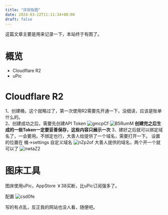 ```yaml
---
title: "庆祝有图"
date: 2024-03-22T11:11:34+08:00
draft: false
---
```


这篇文章主要是用来记录一下，本站终于有图了。
<!--more-->

# 概览
- Cloudflare R2
- uPic

# Cloudflare R2
1、创建桶，这个就略过了，第一次使用R2需要先开通一下，没细读，应该是账单什么的。  
2、创建成功之后，需要先创建API Token
![gmcpCf](https://cdn.dongpo.li/uPic/gmcpCf.png)
![B5RumM](https://cdn.dongpo.li/uPic/B5RumM.png)
**创建完之后生成的一些Token一定要妥善保存，这些内容只展示一次**
3、建好之后就可以绑定域名了，一会要用。不绑定也行，大善人给提供了一个域名，需要打开一下。
设置的位置在 桶->settings
自定义域名
![nZp2of](https://cdn.dongpo.li/uPic/nZp2of.png)
大善人提供的域名，两个开一个就可以了
![nwtaZ2](https://cdn.dongpo.li/uPic/nwtaZ2.png)


# 图床工具
图床使用uPic，AppStore ￥38买断，比uPic订阅强多了。  

配置
![csd0fe](https://cdn.dongpo.li/uPic/csd0fe.png)


写的有点乱，反正我的网站也没人看，随便吧。